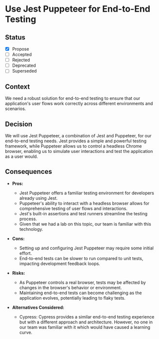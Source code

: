 # Use Jest Puppeteer for End-to-End Testing

## Status

- [x] Propose
- [ ] Accepted
- [ ] Rejected
- [ ] Deprecated
- [ ] Superseded

## Context

We need a robust solution for end-to-end testing to ensure that our application's user flows work correctly across different environments and scenarios.

## Decision

We will use Jest Puppeteer, a combination of Jest and Puppeteer, for our end-to-end testing needs. Jest provides a simple and powerful testing framework, while Puppeteer allows us to control a headless Chrome browser, enabling us to simulate user interactions and test the application as a user would.

## Consequences

- **Pros:**
  - Jest Puppeteer offers a familiar testing environment for developers already using Jest.
  - Puppeteer's ability to interact with a headless browser allows for comprehensive testing of user flows and interactions.
  - Jest's built-in assertions and test runners streamline the testing process.
  - Given that we had a lab on this topic, our team is familiar with this technology.

- **Cons:**
  - Setting up and configuring Jest Puppeteer may require some initial effort.
  - End-to-end tests can be slower to run compared to unit tests, impacting development feedback loops.

- **Risks:**
  - As Puppeteer controls a real browser, tests may be affected by changes in the browser's behavior or environment.
  - Maintaining end-to-end tests can become challenging as the application evolves, potentially leading to flaky tests.

- **Alternatives Considered:**
  - Cypress: Cypress provides a similar end-to-end testing experience but with a different approach and architecture. However, no one in our team was familiar with it which would have caused a learning curve.